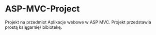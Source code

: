 # ASP-MVC-Project
Projekt na przedmiot Aplikacje webowe w ASP MVC.
Projekt przedstawia prostą księgarnię/ bibiotekę.
